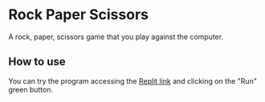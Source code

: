 # Rock Paper Scissors
A rock, paper, scissors game that you play against the computer.

## How to use
You can try the program accessing the [Replit link](https://replit.com/@LukCnt/rock-paper-scissors?v=1) and clicking on the "Run" green button.
